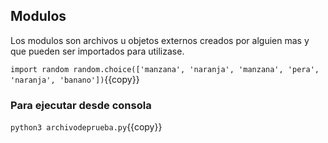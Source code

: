 ## Modulos

Los modulos son archivos u objetos externos creados por alguien mas y que pueden ser importados para utilizase.


`
import random
random.choice(['manzana', 'naranja', 'manzana', 'pera', 'naranja', 'banano'])
`{{copy}}

### Para ejecutar desde consola
`python3 archivodeprueba.py`{{copy}}
